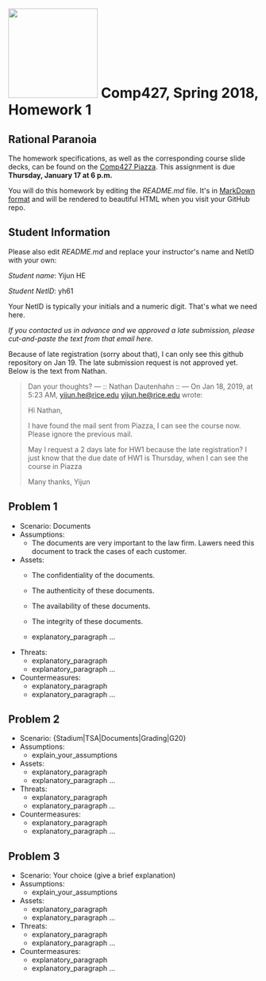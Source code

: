 # <img src="http://www.rice.edu/_images/rice-logo.jpg" width=180> Comp427, Spring 2018, Homework 1
## Rational Paranoia
The homework specifications, as well as the corresponding course slide decks,
can be found on the [Comp427 Piazza](https://piazza.com/class/jqifhp864b37ju).
This assignment is due **Thursday, January 17 at 6 p.m.**

You will do this homework by editing the _README.md_ file. It's in
[MarkDown format](https://guides.github.com/features/mastering-markdown/)
and will be rendered to beautiful HTML when you visit your GitHub repo.

## Student Information
Please also edit _README.md_ and replace your instructor's name and NetID with your own:

_Student name_: Yijun HE

_Student NetID_: yh61

Your NetID is typically your initials and a numeric digit. That's
what we need here.

_If you contacted us in advance and we approved a late submission,
please cut-and-paste the text from that email here._

Because of late registration (sorry about that), I can only see this github repository on Jan 19. The late submission request is not approved yet. Below is the text from Nathan.

> Dan your thoughts?
> — :: Nathan Dautenhahn :: — 
> On Jan 18, 2019, at 5:23 AM, <yijun.he@rice.edu> <yijun.he@rice.edu> wrote:
> 
> Hi Nathan,
>  
> I have found the mail sent from Piazza, I can see the course now. Please ignore the previous mail.
>  
> May I request a 2 days late for HW1 because the late registration? I just know that the due date of HW1 is Thursday, when I can see the course in Piazza
>  
> Many thanks,
> Yijun


## Problem 1
- Scenario: Documents
- Assumptions:
  - The documents are very important to the law firm. Lawers need this document to track the cases of each customer.
- Assets:
  - The confidentiality of the documents.
  - The authenticity of these documents.
  - The availability of these documents.
  - The integrity of these documents.
  
  - explanatory_paragraph ...
- Threats:
  - explanatory_paragraph 
  - explanatory_paragraph ...
- Countermeasures:
  - explanatory_paragraph
  - explanatory_paragraph ...

## Problem 2
- Scenario: {Stadium|TSA|Documents|Grading|G20}
- Assumptions:
  - explain_your_assumptions
- Assets:
  - explanatory_paragraph
  - explanatory_paragraph ...
- Threats:
  - explanatory_paragraph 
  - explanatory_paragraph ...
- Countermeasures:
  - explanatory_paragraph
  - explanatory_paragraph ...

## Problem 3
- Scenario: Your choice (give a brief explanation)
- Assumptions:
  - explain_your_assumptions
- Assets:
  - explanatory_paragraph
  - explanatory_paragraph ...
- Threats:
  - explanatory_paragraph 
  - explanatory_paragraph ...
- Countermeasures:
  - explanatory_paragraph
  - explanatory_paragraph ...

